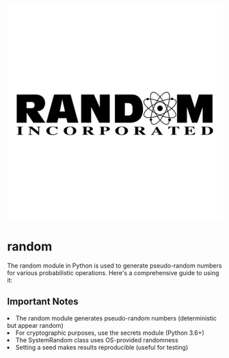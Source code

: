 <img src="random-logo-png-transparent.png" alt="img logo">
<h1>random</h1>
<p>The random module in Python is used to generate pseudo-random numbers for various probabilistic operations. Here's a comprehensive guide to using it:</p>
<h2>Important Notes</h2>
<li>The random module generates pseudo-random numbers (deterministic but appear random)</li>
<li>For cryptographic purposes, use the secrets module (Python 3.6+)</li>
<li>The SystemRandom class uses OS-provided randomness</li>
<li>Setting a seed makes results reproducible (useful for testing)</li>
